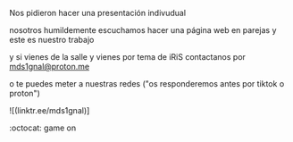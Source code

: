 Nos pidieron hacer una presentación indivudual

nosotros humildemente escuchamos hacer una página web en parejas y este es nuestro trabajo

y si vienes de la salle y vienes por tema de iRiS contactanos por mds1gnal@proton.me 
 
o te puedes meter a nuestras redes ("os responderemos antes por tiktok o proton") 

![(linktr.ee/mds1gnal)]

:octocat: game on